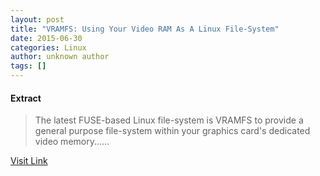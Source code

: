 ```yaml
---
layout: post
title: "VRAMFS: Using Your Video RAM As A Linux File-System"
date: 2015-06-30
categories: Linux
author: unknown author
tags: []
---
```





#### Extract
>The latest FUSE-based Linux file-system is VRAMFS to provide a general purpose file-system within your graphics card's dedicated video memory......



[Visit Link](http://www.phoronix.com/vr.php?view=MTg2MjI)


